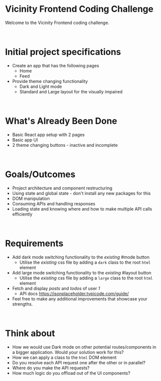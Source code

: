 # Vicinity Frontend Coding Challenge

Welcome to the Vicinity Frontend coding challenge.

&nbsp;

# Initial project specifications

- Create an app that has the following pages
  - Home
  - Feed
- Provide theme changing functionality
  - Dark and Light mode
  - Standard and Large layout for the visually impaired

&nbsp;

# What's Already Been Done

- Basic React app setup with 2 pages
- Basic app UI
- 2 theme changing buttons - inactive and incomplete

&nbsp;

# Goals/Outcomes

- Project architecture and component restructuring
- Using state and global state - don't install any new packages for this
- DOM manipulation
- Consuming APIs and handling responses
- Loading state and knowing where and how to make multiple API calls efficiently

&nbsp;

# Requirements

- Add dark mode switching functionality to the _existing_ #mode button
  - Utilise the _existing_ css file by adding a `dark` class to the root `html` element
- Add large mode switching functionality to the _existing_ #layout button
  - Utilise the _existing_ css file by adding a `large` class to the root `html` element
- Fetch and display _posts_ and _todos_ of user _1_
  - API docs https://jsonplaceholder.typicode.com/guide/
- Feel free to make any additional improvements that showcase your strengths.

&nbsp;

# Think about

- How we would use Dark mode on other potential routes/components in a bigger application. Would your solution work for this?
- How we can apply a class to the `html` DOM element
- Do you resolve each API request one after the other or in parallel?
- Where do you make the API requests?
- How much logic do you offload out of the UI components?
